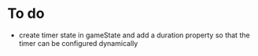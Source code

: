# To do
- create timer state in gameState and add a duration property so that the timer can be configured dynamically
